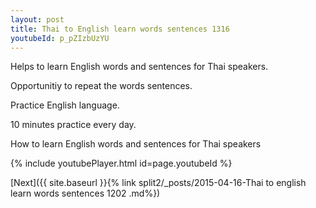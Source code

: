 ```yaml
---
layout: post
title: Thai to English learn words sentences 1316 
youtubeId: p_pZIzbUzYU
---
```

 
 
Helps to learn English words and sentences for Thai speakers.

Opportunitiy to repeat the words sentences. 

Practice English language. 
 
10 minutes practice every day. 
 
How to learn English words and sentences for Thai speakers 
 
{% include youtubePlayer.html id=page.youtubeId %}
 
 
[Next]({{ site.baseurl }}{% link  split2/_posts/2015-04-16-Thai to english learn words sentences 1202 .md%})
 
